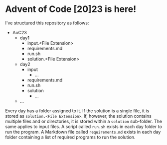 # Advent of Code [20]23 is here!

I've structured this repository as follows:

- AoC23
	- day1
		- input.\<File Extension\>
		- requirements.md
		- run.sh
		- solution.\<File Extension\>
	- day2
		- input
			- ...
		- requirements.md
		- run.sh
		- solution
			- ...
	- ...


Every day has a folder assigned to it. If the solution is a single file, it is stored as `solution.<File Extension>`. If, however, the solution contains multiple files and or directories, it is stored within a `solution` sub-folder. The same applies to input files. A script called `run.sh` exists in each day folder to run the program. A Markdown file called `requirements.md` exists in each day folder containing a list of required programs to run the solution.
